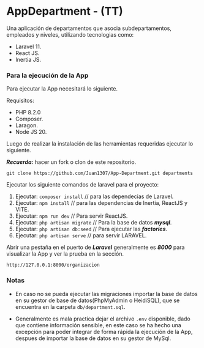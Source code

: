 # AppDepartment - (TT)

Una aplicación de departamentos que asocia subdepartamentos, empleados y niveles, utilizando tecnologias como:

- Laravel 11.
- React JS.
- Inertia JS.

### Para la ejecución de la App

Para ejecutar la App necesitará lo siguiente.

Requisitos:

- PHP 8.2.0
- Composer.
- Laragon.
- Node JS 20.

Luego de realizar la instalación de las herramientas requeridas ejecutar lo siguiente.

***Recuerda:*** hacer un fork o clon de este repositorio.

```
git clone https://github.com/Juan1307/App-Department.git departments
```

Ejecutar los siguiente comandos de laravel para el proyecto:

1. Ejecutar: ```composer install``` // para las dependecias de Laravel.
2. Ejecutar: ```npm install``` // para las dependencias de Inertia, ReactJS y VITE.
3. Ejecutar: ```npm run dev``` // Para servir ReactJS.
4. Ejecutar: ```php artisan migrate``` // Para la base de datos ***mysql***.
5. Ejecutar: ```php artisan db:seed``` // Para ejecutar las ***factories***.
6. Ejecutar: ```php artisan serve``` // para servir LARAVEL.

Abrir una pestaña en el puerto de ***Laravel*** generalmente es ***8000*** para visualizar la App y ver la prueba en la sección.

```
http://127.0.0.1:8000/organizacion
```

### Notas

- En caso no se pueda ejecutar las migraciones importar la base de datos en su gestor de base de datos(PhpMyAdmin o HeidiSQL), que se encuentra en la carpeta ```db/department.sql```.

- Generalmente es mala practica dejar el archivo ```.env``` disponible, dado que contiene información sensible, en este caso se ha hecho una excepción para poder integrar de forma rápida la ejecución de la App, despues de importar la base de datos en su gestor de MySql.
